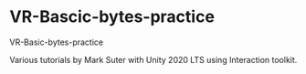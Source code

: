 # VR-Bascic-bytes-practice
VR-Basic-bytes-practice

Various tutorials by Mark Suter with Unity 2020 LTS using Interaction toolkit.
